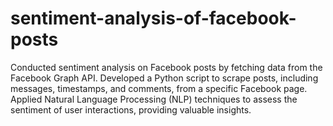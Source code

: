 # sentiment-analysis-of-facebook-posts
Conducted sentiment analysis on Facebook posts by fetching data from the Facebook Graph API. Developed a Python script to scrape posts, including messages, timestamps, and comments, from a specific Facebook page. Applied Natural Language Processing (NLP) techniques to assess the sentiment of user interactions, providing valuable insights.
